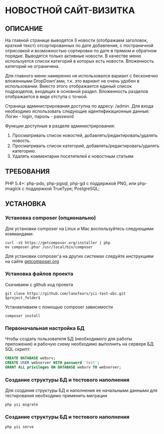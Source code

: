 НОВОСТНОЙ САЙТ-ВИЗИТКА 
======================

ОПИСАНИЕ
--------

На главной странице выводятся 3 новости (отображаем заголовок, краткий текст) отсортированных по дате добавления, с постраничной отрисовкой и возможностью сортировки по дате в прямом и обратном порядке. 
Выводятся только активные новости. В качестве меню используется список категорий в которых есть новости. Вложенность категорий не ограничена.

Для главного меню намеренно не использовался вариант с бесконечно вложенными DropDown'ами, т.к. это вариант не очень удобен в использовании.
Вместо этого отображается единый список подразделов, входящих в основной раздел. Вложенность разделов отображается в виде отступа с точкой.
 
Страница администрирования доступна по адресу: /admin. 
Для входа необходимо использовать следующие идентификационные данные:
Логин - login, пароль - password

Функции доступные в разделе администрирования:
1) Просматривать список новостей, добавлять/редактировать/удалять новость.
2) Просматривать список категорий, добавлять/редактировать/удалять категорию.
3) Удалять комментарии посетителей к новостным статьям

ТРЕБОВАНИЯ
----------

PHP 5.4+: php-pdo, php-pgsql, php-gd с поддержкой PNG, или php-imagick с поддержкой TrueType; 
PostgreSQL;


УСТАНОВКА
---------

### Установка composer (опционально)

Для установки composer на Linux и Mac воспользуйтесь следующими коммандами:

~~~
curl -sS https://getcomposer.org/installer | php
mv composer.phar /usr/local/bin/composer
~~~

Для установки composer'а на других системах следуйте инструкциям на сайте [getcomposer.org](https://getcomposer.org/download/)

### Установка файлов проекта

Скачиваем с github код проекта

~~~
git clone https://github.com/lanofears/yii-test-obc.git $project_folder$
~~~

Устанавливаем с помощью composer зависимости

~~~
composer install
~~~

### Первоначальная настройка БД

Чтобы создать пользователя БД (необходимого для работы приложения) и рабочую схему необходимо выполнить на сервере БД SQL скрипт:   

```sql
CREATE DATABASE websrv;
CREATE USER webserver WITH password 'test';
GRANT ALL privileges ON DATABASE websrv TO webserver;
```

### Создание структуры БД и тестового наполнения

Для создания структуры БД и наполнения ее начальными данными для тестирования необходимо применить миграции

~~~
php yii migrate
~~~


### Создание структуры БД и тестового наполнения

~~~
php yii serve
~~~

